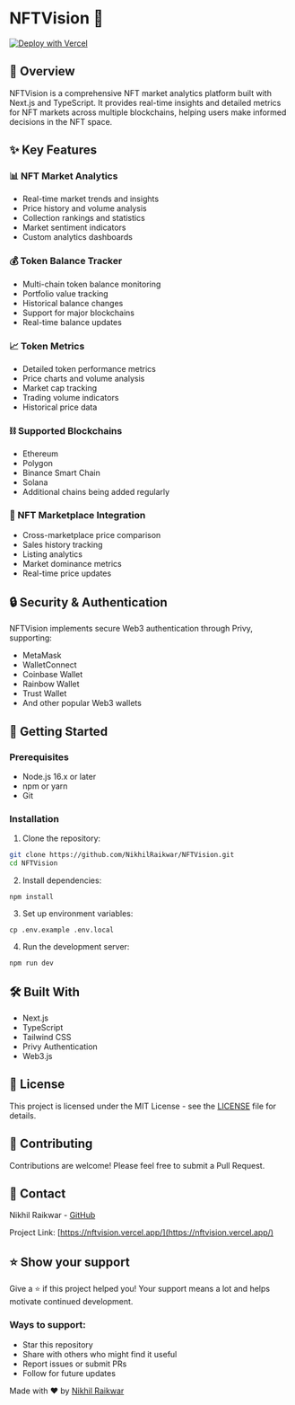 # NFTVision 🎨

[![Deploy with Vercel](https://vercel.com/button)](https://nftvision.vercel.app/)

## 📖 Overview

NFTVision is a comprehensive NFT market analytics platform built with Next.js and TypeScript. It provides real-time insights and detailed metrics for NFT markets across multiple blockchains, helping users make informed decisions in the NFT space.

## ✨ Key Features

### 📊 NFT Market Analytics
- Real-time market trends and insights
- Price history and volume analysis
- Collection rankings and statistics
- Market sentiment indicators
- Custom analytics dashboards

### 💰 Token Balance Tracker
- Multi-chain token balance monitoring
- Portfolio value tracking
- Historical balance changes
- Support for major blockchains
- Real-time balance updates

### 📈 Token Metrics
- Detailed token performance metrics
- Price charts and volume analysis
- Market cap tracking
- Trading volume indicators
- Historical price data

### ⛓️ Supported Blockchains
- Ethereum
- Polygon
- Binance Smart Chain
- Solana
- Additional chains being added regularly

### 🏪 NFT Marketplace Integration
- Cross-marketplace price comparison
- Sales history tracking
- Listing analytics
- Market dominance metrics
- Real-time price updates

## 🔒 Security & Authentication

NFTVision implements secure Web3 authentication through Privy, supporting:
- MetaMask
- WalletConnect
- Coinbase Wallet
- Rainbow Wallet
- Trust Wallet
- And other popular Web3 wallets

## 🚀 Getting Started

### Prerequisites
- Node.js 16.x or later
- npm or yarn
- Git

### Installation

1. Clone the repository:
```bash
git clone https://github.com/NikhilRaikwar/NFTVision.git
cd NFTVision
```
2. Install dependencies:

```shellscript
npm install
```
3. Set up environment variables:

```shellscript
cp .env.example .env.local
```
4. Run the development server:

```shellscript
npm run dev
```
## 🛠️ Built With

- Next.js
- TypeScript
- Tailwind CSS
- Privy Authentication
- Web3.js

## 📝 License

This project is licensed under the MIT License - see the [LICENSE](LICENSE) file for details.

## 🤝 Contributing

Contributions are welcome! Please feel free to submit a Pull Request.

## 📧 Contact

Nikhil Raikwar - [GitHub](https://github.com/NikhilRaikwar)

Project Link: [https://nftvision.vercel.app/](https://nftvision.vercel.app/)

## ⭐ Show your support

Give a ⭐️ if this project helped you! Your support means a lot and helps motivate continued development.

### Ways to support:

- Star this repository
- Share with others who might find it useful
- Report issues or submit PRs
- Follow for future updates

Made with ❤️ by [Nikhil Raikwar](https://github.com/NikhilRaikwar)

